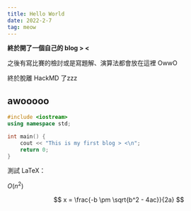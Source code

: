 ```yaml
---
title: Hello World
date: 2022-2-7
tag: meow
---
```


**終於開了一個自己的 blog > <**

之後有寫比賽的檢討或是寫題解、演算法都會放在這裡 OwwO

終於脫離 HackMD 了zzz

## awooooo

```cpp
#include <iostream>
using namespace std;

int main() {
    cout << "This is my first blog > <\n";
    return 0;
}
```

測試 LaTeX：

$O(n^2)$

$$
x = \frac{-b \pm \sqrt{b^2 - 4ac}}{2a}
$$